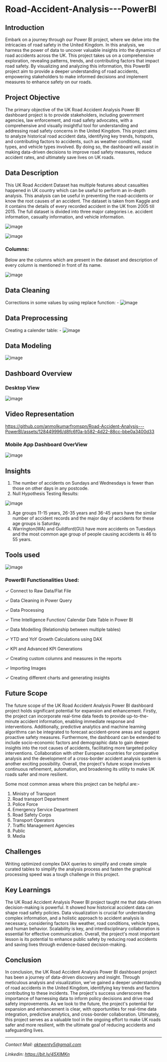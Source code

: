 # Road-Accident-Analysis---PowerBI

## Introduction

Embark on a journey through our Power BI project, where we delve into the intricacies of road safety in the United Kingdom. In this analysis, we harness the power of data to uncover valuable insights into the dynamics of road accidents across the UK. This project takes us on a comprehensive exploration, revealing patterns, trends, and contributing factors that impact road safety. By visualizing and analyzing this information, this PowerBI project aim to provide a deeper understanding of road accidents, empowering stakeholders to make informed decisions and implement measures to enhance safety on our roads.

## Project Objective

The primary objective of the UK Road Accident Analysis Power BI dashboard project is to provide stakeholders, including government agencies, law enforcement, and road safety advocates, with a comprehensive and visually insightful tool for understanding and addressing road safety concerns in the United Kingdom. This project aims to analyze historical road accident data, identifying key trends, hotspots, and contributing factors to accidents, such as weather conditions, road types, and vehicle types involved. By doing so, the dashboard will assist in making data-driven decisions to improve road safety measures, reduce accident rates, and ultimately save lives on UK roads.

## Data Description

This UK Road Accident Dataset has multiple features about casualties happened in UK country which can be useful to perform an in-depth analysis. This analysis can be useful in preventing the road-accidents or know the root causes of an accident.
The dataset is taken from Kaggle and it contains the details of every recorded accident in the UK from 2005 till 2015. The full dataset is divided into three major categories i.e. accident information, casualty information, and vehicle information.

![image](https://github.com/anmolkumarfromspn/Road-Accident-Analysis---PowerBI/assets/128449996/4c7317b4-a7f6-483f-a0f9-326e030f1bb0)

![image](https://github.com/anmolkumarfromspn/Road-Accident-Analysis---PowerBI/assets/128449996/f42a08dc-bba9-4f92-86cc-ffb2457894c4)

### Columns: 

Below are the columns which are present in the dataset and description of every column is mentioned in front of its name.

![image](https://github.com/anmolkumarfromspn/Road-Accident-Analysis---PowerBI/assets/128449996/bcba1f73-80a2-48e7-ba80-68d31e562cf6)


## Data Cleaning

Corrections in some values by using replace function: -
![image](https://github.com/anmolkumarfromspn/Road-Accident-Analysis---PowerBI/assets/128449996/e32ce0e7-cf12-4828-a35f-9f4f5aac92fc)

## Data Preprocessing

Creating a calender table: -
![image](https://github.com/anmolkumarfromspn/Road-Accident-Analysis---PowerBI/assets/128449996/b0e9aeec-fbe5-404c-a18e-3296da73f0db)

## Data Modeling

![image](https://github.com/anmolkumarfromspn/Road-Accident-Analysis---PowerBI/assets/128449996/c8d151b8-49f5-4b94-adc9-f2c532b2ae78)

## Dashboard Overview

### Desktop View 

![image](https://github.com/anmolkumarfromspn/Road-Accident-Analysis---PowerBI/assets/128449996/a1900572-7d2c-490e-a8b3-af6df8328c43)

## Video Representation

https://github.com/anmolkumarfromspn/Road-Accident-Analysis---PowerBI/assets/128449996/d8fc6f0a-b582-4d22-88cc-bbe0a3400d33

### Mobile App Dashboard OverView

![image](https://github.com/anmolkumarfromspn/Road-Accident-Analysis---PowerBI/assets/128449996/4d47cb86-008a-4618-b731-7e398d2a02a6)

## Insights

1. The number of accidents on Sundays and Wednesdays is fewer than those on other days in any postcode.
2. Null Hypothesis Testing Results:
   
![image](https://github.com/anmolkumarfromspn/Road-Accident-Analysis---PowerBI/assets/128449996/8e6e3899-62a2-4b24-aa7f-1bf6da9a74bc)

3. Age groups 11-15 years, 26-35 years and 36-45 years have the similar number of accident records and the major day of accidents for these age groups is Saturday.
4. Warrington(WA) and Guildford(GU) have more accidents on Tuesdays and the most common age group of people causing accidents is 46 to 55 years.

## Tools used

![image](https://github.com/anmolkumarfromspn/Road-Accident-Analysis---PowerBI/assets/128449996/a3a11ab9-6a9a-4770-8c2e-0ff1f4a539b7)

### PowerBI Functionalities Used:

✓ Connect to Raw Data/Flat File

✓ Data Cleaning in Power Query

✓ Data Processing

✓ Time Intelligence Function/ Calendar Date Table in Power BI

✓ Data Modelling (Relationship between multiple tables)

✓ YTD and YoY Growth Calculations using DAX

✓ KPI and Advanced KPI Generations

✓ Creating custom columns and measures in the reports

✓ Importing Images

✓ Creating different charts and generating insights

## Future Scope

The future scope of the UK Road Accident Analysis Power BI dashboard project holds significant potential for expansion and enhancement. Firstly, the project can incorporate real-time data feeds to provide up-to-the-minute accident information, enabling immediate response and interventions. Additionally, predictive analytics and machine learning algorithms can be integrated to forecast accident-prone areas and suggest proactive safety measures. Furthermore, the dashboard can be extended to include socio-economic factors and demographic data to gain deeper insights into the root causes of accidents, facilitating more targeted policy interventions. Collaboration with other European countries for comparative analysis and the development of a cross-border accident analysis system is another exciting possibility. Overall, the project's future scope involves continuous refinement, automation, and broadening its utility to make UK roads safer and more resilient. 

Some most common areas where this project can be helpful are:-

1. Ministry of Transport
2. Road transport Department
3. Police Force
4. Emergency Service Department
5. Road Safety Corps
6. Transport Operators
7. Traffic Management Agencies
8. Public
9. Media

## Challenges

Writing optimized complex DAX queries to simplify  and create simple curated tables to simplify the analysis process and fasten the graphical processing speed was a tough challenge in this project.

## Key Learnings

The UK Road Accident Analysis Power BI project taught me that data-driven decision-making is powerful. It showed how historical accident data can shape road safety policies. Data visualization is crucial for understanding complex information, and a holistic approach to accident analysis is necessary, considering factors like weather, road conditions, vehicle types, and human behavior. Scalability is key, and interdisciplinary collaboration is essential for effective communication. Overall, the project's most important lesson is its potential to enhance public safety by reducing road accidents and saving lives through evidence-based decision-making.

## Conclusion

In conclusion, the UK Road Accident Analysis Power BI dashboard project has been a journey of data-driven discovery and insight. Through meticulous analysis and visualization, we've gained a deeper understanding of road accidents in the United Kingdom, identifying key trends and factors contributing to these incidents. The project's success underscores the importance of harnessing data to inform policy decisions and drive road safety improvements. As we look to the future, the project's potential for expansion and enhancement is clear, with opportunities for real-time data integration, predictive analytics, and cross-border collaboration. Ultimately, this project serves as a valuable tool in the ongoing effort to make UK roads safer and more resilient, with the ultimate goal of reducing accidents and safeguarding lives.

-----------------------------------------------------------------------------------------------------

*Contact Mail: aktwenty5@gmail.com*

*Linkedin: https://bit.ly/45XlMKn*



